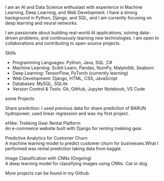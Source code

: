 I am an AI and Data Science enthusiast with experience in Machine Learning, Deep Learning, and Web Development. I have a strong background in Python, Django, and SQL, and I am currently focusing on deep learning and neural networks.  

I am passionate about building real-world AI applications, solving data-driven problems, and continuously learning new technologies. I am open to collaborations and contributing to open-source projects.  


 Skills  

- Programming Languages: Python, Java, SQL ,C#
- Machine Learning: Scikit-Learn, Pandas, NumPy, Matplotlib, Seaborn 
- Deep Learning: TensorFlow, PyTorch (currently learning)  
- Web Development: Django, HTML, CSS, JavaScript  
- Databases: MySQL, SQLite  
- Version Control & Tools: Git, GitHub, Jupyter Notebook, VS Code  

some Projects  

 Share prediction:
 I used previous data for share prediction of BARUN hydropower, used linear regression and was my first project.

eHike: Trekking Gear Rental Platform  
An e-commerce website built with Django for renting trekking gear.  

 Predictive Analytics for Customer Churn  
A machine learning model to predict customer churn for businesses.What I performed was rental prediction taking data from kaggle.  

 Image Classification with CNNs (Ongoing)  
A deep learning model for classifying images using CNNs. Cat or dog 

More projects can be found in my Github.

